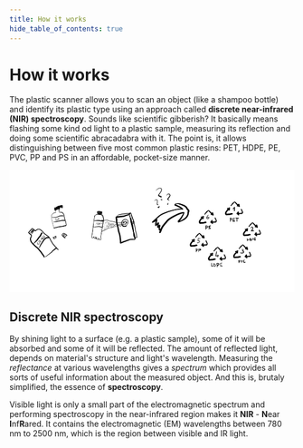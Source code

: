 ```yaml
---
title: How it works
hide_table_of_contents: true
---
```


# How it works

The plastic scanner allows you to scan an object (like a shampoo bottle) and identify its plastic type using an approach called **discrete near-infrared (NIR) spectroscopy**. Sounds like scientific gibberish? It basically means flashing some kind od light to a plastic sample, measuring its reflection and doing some scientific abracadabra with it. The point is, it allows distinguishing between five most common plastic resins: PET, HDPE, PE, PVC, PP and PS in an affordable, pocket-size manner.

<!-- WARNING: there's an inconsistency between description and image of which resins can we identify. HDPE/LDPE? -->
<div style={{textAlign: 'center'}}>

  ![usage concept](/img/concept_diagram.png)

</div>


## Discrete NIR spectroscopy

By shining light to a surface (e.g. a plastic sample), some of it will be absorbed and some of it will be reflected. The amount of reflected light, depends on material's structure and light's wavelength. Measuring the *reflectance* at various wavelengths gives a *spectrum* which provides all sorts of useful information about the measured object. And this is, brutaly simplified, the essence of **spectroscopy**.

Visible light is only a small part of the electromagnetic spectrum and performing spectroscopy in the near-infrared region makes it **NIR** - **N**ear **I**nf**R**ared. It contains the electromagnetic (EM) wavelengths between 780 nm to 2500 nm, which is the region between visible and IR light.

<!-- What is the discrete part? How to describe it? -->